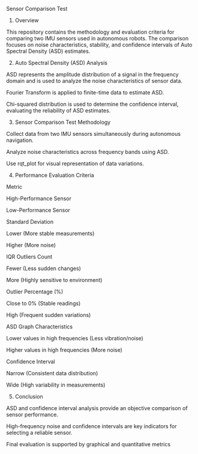 Sensor Comparison Test

1. Overview

This repository contains the methodology and evaluation criteria for comparing two IMU sensors used in autonomous robots. The comparison focuses on noise characteristics, stability, and confidence intervals of Auto Spectral Density (ASD) estimates.

2. Auto Spectral Density (ASD) Analysis

ASD represents the amplitude distribution of a signal in the frequency domain and is used to analyze the noise characteristics of sensor data.

Fourier Transform is applied to finite-time data to estimate ASD.

Chi-squared distribution is used to determine the confidence interval, evaluating the reliability of ASD estimates.

3. Sensor Comparison Test Methodology

Collect data from two IMU sensors simultaneously during autonomous navigation.

Analyze noise characteristics across frequency bands using ASD.

Use rqt_plot for visual representation of data variations.

4. Performance Evaluation Criteria

Metric

High-Performance Sensor

Low-Performance Sensor

Standard Deviation

Lower (More stable measurements)

Higher (More noise)

IQR Outliers Count

Fewer (Less sudden changes)

More (Highly sensitive to environment)

Outlier Percentage (%)

Close to 0% (Stable readings)

High (Frequent sudden variations)

ASD Graph Characteristics

Lower values in high frequencies (Less vibration/noise)

Higher values in high frequencies (More noise)

Confidence Interval

Narrow (Consistent data distribution)

Wide (High variability in measurements)

5. Conclusion

ASD and confidence interval analysis provide an objective comparison of sensor performance.

High-frequency noise and confidence intervals are key indicators for selecting a reliable sensor.

Final evaluation is supported by graphical and quantitative metrics

